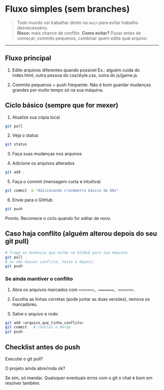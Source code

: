 # Fluxo simples (sem branches)

> Todo mundo vai trabalhar direto na `main` para evitar trabalho desnecessário.  
> **Risco:** mais chance de conflito. **Como evitar?** Puxar antes de começar, commits pequenos, combinar quem edita qual arquivo.

---

## Fluxo principal

1) Edite arquivos diferentes quando possível
Ex.: alguém cuida do index.html, outra pessoa do css/style.css, outra do js/game.js.

2) Commits pequenos + push frequente.
Não é bom guardar mudanças grandes por muito tempo só na sua máquina.

## Ciclo básico (sempre que for mexer)

1) Atualize sua cópia local

```bash
git pull
```
2) Veja o status

```bash
git status
```
3) Faça suas mudanças nos arquivos

4) Adicione os arquivos alterados
```bash
git add .
```
5) Faça o commit (mensagem curta e intuitiva)
```bash
git commit -m "Adicionando cronômetro básico de 60s"
```
6) Envie para o GitHub
```bash
git push
```

Pronto. Recomece o ciclo quando for editar de novo.


## Caso haja conflito (alguém alterou depois do seu git pull)

```bash
# Traga as mudanças que estão no GitHub para sua máquina
git pull
# Se não houver conflito, teste e depois:
git push
```

### Se ainda mantiver o conflito
1. Abra os arquivos marcados com ```<<<<<<<, =======, >>>>>>>.```

2. Escolha as linhas corretas (pode juntar as duas versões), remova os marcadores.

3. Salve o arquivo e rode:
```bash
git add <arquivo_que_tinha_conflito>
git commit   # conclui o merge
git push
```

## Checklist antes do push

 Executei o git pull?

 O projeto ainda abre/roda ok?

Se sim, só mandar. Quaisquer eventuais erros com o git o chat é bom em resolver também.